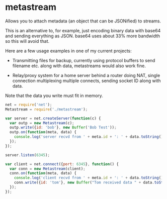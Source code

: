 # metastream

Allows you to attach metadata (an object that can be JSONified) to streams.

This is an alternative to, for example, just encoding binary data with base64
and sending everything as JSON.  base64 uses about 33% more bandwidth so this
will avoid that.

Here are a few usage examples in one of my current projects:

* Transmitting files for backup, currently using protocol buffers to send filename etc. along with data, metastreams would also work fine.

* Relay/proxy system for a home server behind a router doing NAT, single connection multiplexing multiple connects, sending socket ID along with data.

Note that the data you write must fit in memory.

```javascript
net = require('net');
Metastream = require('./metastream');

var server = net.createServer(function(c) {
  var outp = new Metastream(c);
  outp.write({id: 'bob'}, new Buffer('Bob Test'));
  outp.on(function(meta, data) {
    console.log('server recvd from ' + meta.id + ': ' + data.toString());
  });
});

server.listen(6345);

var client = net.connect({port: 6345}, function() {
  var conn = new Metastream(client);
  conn.on(function(meta, data) {
    console.log('client recvd from ' + meta.id + ': ' + data.toString();
    conn.write({id: 'tom'}, new Buffer("Tom received data " + data.toString() + ' back at yah'));
  });
});

```

